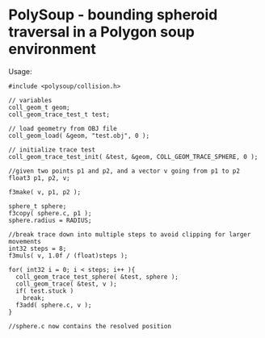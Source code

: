 # PolySoup - bounding spheroid traversal in a Polygon soup environment

 Usage:

    #include <polysoup/collision.h>

    // variables
    coll_geom_t geom;
    coll_geom_trace_test_t test;

    // load geometry from OBJ file
    coll_geom_load( &geom, "test.obj", 0 );

    // initialize trace test
    coll_geom_trace_test_init( &test, &geom, COLL_GEOM_TRACE_SPHERE, 0 );

    //given two points p1 and p2, and a vector v going from p1 to p2 
    float3 p1, p2, v;

    f3make( v, p1, p2 );

    sphere_t sphere;
    f3copy( sphere.c, p1 );
    sphere.radius = RADIUS;

    //break trace down into multiple steps to avoid clipping for larger movements
    int32 steps = 8;
    f3muls( v, 1.0f / (float)steps );

    for( int32 i = 0; i < steps; i++ ){
      coll_geom_trace_test_sphere( &test, sphere ); 
      coll_geom_trace( &test, v );  
      if( test.stuck )
        break;
      f3add( sphere.c, v );
    }

    //sphere.c now contains the resolved position
